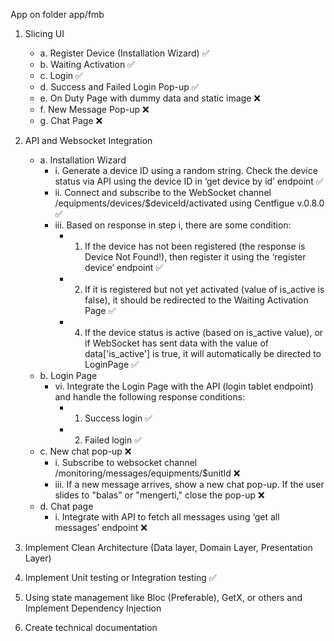 App on folder app/fmb

1. Slicing UI  
    - a. Register Device (Installation Wizard) ✅  
    - b. Waiting Activation ✅  
    - c. Login ✅  
    - d. Success and Failed Login Pop-up ✅  
    - e. On Duty Page with dummy data and static image ❌  
    - f. New Message Pop-up ❌  
    - g. Chat Page ❌  

3. API and Websocket Integration  
    - a. Installation Wizard  
        - i. Generate a device ID using a random string. Check the device status via API using the device ID in ‘get device by id’ endpoint ✅  
        - ii. Connect and subscribe to the WebSocket channel /equipments/devices/$deviceId/activated using Centfigue v.0.8.0 ✅  
        - iii. Based on response in step i, there are some condition:  
            - 1. If the device has not been registered (the response is Device Not Found!), then register it using the ‘register device’ endpoint ✅  
            - 2. If it is registered but not yet activated (value of is_active is false), it should be redirected to the Waiting Activation Page ✅  
            - 4. If the device status is active (based on is_active value), or if WebSocket has sent data with the value of data['is_active'] is true, it will automatically be directed to LoginPage ✅  
    - b. Login Page  
        - vi. Integrate the Login Page with the API (login tablet endpoint) and handle the following response conditions:  
            - 1. Success login ✅  
            - 2. Failed login ✅  
    - c. New chat pop-up ❌  
        - i. Subscribe to websocket channel /monitoring/messages/equipments/$unitId ❌  
        - iii. If a new message arrives, show a new chat pop-up. If the user slides to "balas" or "mengerti," close the pop-up ❌  
    - d. Chat page  
        - i. Integrate with API to fetch all messages using ‘get all messages’ endpoint ❌  

4. Implement Clean Architecture (Data layer, Domain Layer, Presentation Layer)  
5. Implement Unit testing or Integration testing ✅  
6. Using state management like Bloc (Preferable), GetX, or others and Implement Dependency Injection  
7. Create technical documentation
